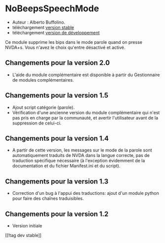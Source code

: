 # NoBeepsSpeechMode #
*	 Auteur : Alberto Buffolino.
*	 téléchargement [version stable][1]
*	 téléchargement [version de développement][2]

Ce module supprime les bips dans le mode parole quand on presse NVDA+s.
Vous n'avez le choix qu'entre désactivé et activé.

## Changements pour la version 2.0 ##
*	 L'aide du module complémentaire est disponible à partir du Gestionnaire
   de modules complémentaires.

## Changements pour la version 1.5 ##
*	 Ajout script catégorie (parole).
*	 Vérification d'une ancienne version du module complémentaire qui n'est
   pas pris en charge par la communauté, et avertir l'utilisateur avant de
   la suppression de celui-ci.

## Changements pour la version 1.4 ##
*	 A partir de cette version, les messages sur le mode de la parole sont
   automatiquement traduits de NVDA dans la langue correcte, pas de
   traduction spécifique nécessaire (à l'exception évidemment de la
   documentation et du fichier Manifest.ini et du script).

## Changements pour la version 1.3 ##
*	 Correction d'un bug à l'appui des traductions: ajout d'un module python
   pour faire des chaînes traduisibles.

## Changements pour la version 1.2 ##
*	 Version initiale

[[!tag dev stable]]

[1]: https://addons.nvda-project.org/files/get.php?file=nb

[2]: https://addons.nvda-project.org/files/get.php?file=nb-dev
